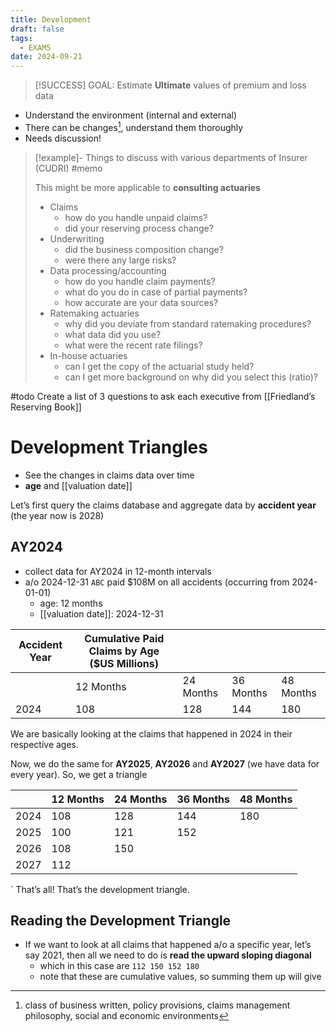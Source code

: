```yaml
---
title: Development
draft: false
tags:
  - EXAM5
date: 2024-09-21
---
```


> [!SUCCESS] GOAL: Estimate **Ultimate** values of premium and loss data

- Understand the environment (internal and external)
- There can be changes[^changes], understand them thoroughly
- Needs discussion!

> [!example]- Things to discuss with various departments of Insurer (CUDRI) #memo
> 
> This might be more applicable to **consulting actuaries**
> 
> - Claims
> 	- how do you handle unpaid claims?
> 	- did your reserving process change?
> - Underwriting
> 	- did the business composition change?
> 	- were there any large risks?
> - Data processing/accounting
> 	- how do you handle claim payments?
> 	- what do you do in case of partial payments?
> 	- how accurate are your data sources?
> - Ratemaking actuaries
> 	- why did you deviate from standard ratemaking procedures?
> 	- what data did you use?
> 	- what were the recent rate filings?
> - In-house actuaries
> 	- can I get the copy of the actuarial study held?
> 	- can I get more background on why did you select this (ratio)?

#todo Create a list of 3 questions to ask each executive from [[Friedland’s Reserving Book]]

# Development Triangles

- See the changes in claims data over time
- **age** and [[valuation date]]

Let’s first query the claims database and aggregate data by **accident year** (the year now is 2028)

## AY2024

- collect data for AY2024 in 12-month intervals
- a/o 2024-12-31 `ABC` paid $108M on all accidents (occurring from 2024-01-01)
	- age: 12 months
	- [[valuation date]]: 2024-12-31

| Accident Year | Cumulative Paid Claims by Age ($US Millions) |           |           |           |
| ------------- | -------------------------------------------- | --------- | --------- | --------- |
|               | 12 Months                                    | 24 Months | 36 Months | 48 Months |
| 2024          | 108                                          | 128       | 144       | 180       |

We are basically looking at the claims that happened in 2024 in their respective ages.

Now, we do the same for **AY2025**, **AY2026** and **AY2027** (we have data for every year). So, we get a triangle

|      | 12 Months | 24 Months | 36 Months | 48 Months |
| ---- | --------- | --------- | --------- | --------- |
| 2024 | 108       | 128       | 144       | 180       |
| 2025 | 100       | 121       | 152       |           |
| 2026 | 108       | 150       |           |           |
| 2027 | 112       |           |           |           |
`
That’s all! That’s the development triangle.

## Reading the Development Triangle

- If we want to look at all claims that happened a/o a specific year, let’s say 2021, then all we need to do is **read the upward sloping diagonal** 
	- which in this case are `112 150 152 180`
	- note that these are cumulative values, so summing them up will give


[^changes]: class of business written, policy provisions, claims management philosophy, social and economic environments